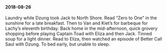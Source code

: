 #### 2018-08-26

Laundry while Dzung took Jack to North Shore. Read “Zero to One” in the sunshine for a late breakfast. Then to Van and Kiet’s for barbeque for Lachy’s eleventh birthday. Back home in the mid-afternoon, quick grovery shopping before playing Captain Toad with Eliza and then Jack. Tinned soup for a light dinner. Read to Eliza, then watched an episode of Better Call Saul with Dzung. To bed early, but unable to sleep.